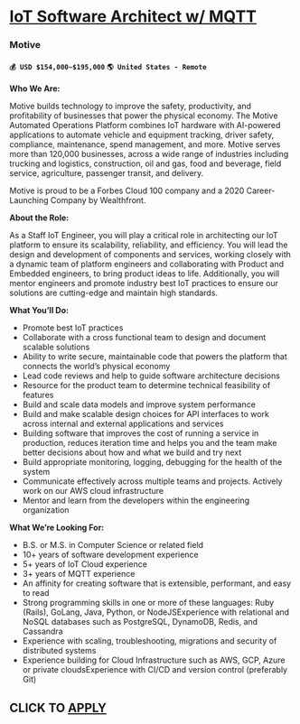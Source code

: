 # [IoT Software Architect w/ MQTT](https://www.remotewlb.com/apply/iot-software-architect-w-mqtt)  
### Motive  
#### `💰 USD $154,000~$195,000` `🌎 United States - Remote`  

**Who We Are:**

Motive builds technology to improve the safety, productivity, and profitability of businesses that power the physical economy. The Motive Automated Operations Platform combines IoT hardware with AI-powered applications to automate vehicle and equipment tracking, driver safety, compliance, maintenance, spend management, and more. Motive serves more than 120,000 businesses, across a wide range of industries including trucking and logistics, construction, oil and gas, food and beverage, field service, agriculture, passenger transit, and delivery.

Motive is proud to be a Forbes Cloud 100 company and a 2020 Career-Launching Company by Wealthfront.

**About the Role:**

As a Staff IoT Engineer, you will play a critical role in architecting our IoT platform to ensure its scalability, reliability, and efficiency. You will lead the design and development of components and services, working closely with a dynamic team of platform engineers and collaborating with Product and Embedded engineers, to bring product ideas to life. Additionally, you will mentor engineers and promote industry best IoT practices to ensure our solutions are cutting-edge and maintain high standards.

**What You’ll Do:**

  * Promote best IoT practices
  * Collaborate with a cross functional team to design and document scalable solutions 
  * Ability to write secure, maintainable code that powers the platform that connects the world’s physical economy
  * Lead code reviews and help to guide software architecture decisions
  * Resource for the product team to determine technical feasibility of features
  * Build and scale data models and improve system performance
  * Build and make scalable design choices for API interfaces to work across internal and external applications and services
  * Building software that improves the cost of running a service in production, reduces iteration time and helps you and the team make better decisions about how and what we build and try next
  * Build appropriate monitoring, logging, debugging for the health of the system
  * Communicate effectively across multiple teams and projects. Actively work on our AWS cloud infrastructure
  * Mentor and learn from the developers within the engineering organization 

**What We’re Looking For:**

  * B.S. or M.S. in Computer Science or related field
  * 10+ years of software development experience
  * 5+ years of IoT Cloud experience
  * 3+ years of MQTT experience
  * An affinity for creating software that is extensible, performant, and easy to read
  * Strong programming skills in one or more of these languages: Ruby (Rails), GoLang, Java, Python, or NodeJSExperience with relational and NoSQL databases such as PostgreSQL, DynamoDB, Redis, and Cassandra
  * Experience with scaling, troubleshooting, migrations and security of distributed systems
  * Experience building for Cloud Infrastructure such as AWS, GCP, Azure or private cloudsExperience with CI/CD and version control (preferably Git)

  
## CLICK TO [APPLY](https://www.remotewlb.com/apply/iot-software-architect-w-mqtt)


